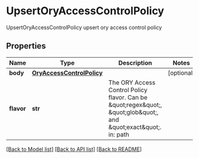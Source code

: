 # UpsertOryAccessControlPolicy

UpsertOryAccessControlPolicy upsert ory access control policy
## Properties
Name | Type | Description | Notes
------------ | ------------- | ------------- | -------------
**body** | [**OryAccessControlPolicy**](OryAccessControlPolicy.md) |  | [optional] 
**flavor** | **str** | The ORY Access Control Policy flavor. Can be \&quot;regex\&quot;, \&quot;glob\&quot;, and \&quot;exact\&quot;.  in: path | 

[[Back to Model list]](../README.md#documentation-for-models) [[Back to API list]](../README.md#documentation-for-api-endpoints) [[Back to README]](../README.md)


